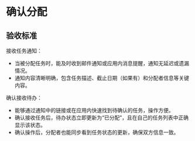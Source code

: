 # 确认分配

## 验收标准

接收任务通知：
- 当被分配任务时，能及时收到邮件通知或应用内消息提醒，通知无延迟或遗漏情况。
- 通知内容清晰明确，包含任务描述、截止日期（如果有）和分配者信息等关键内容。 

确认接收待办：
- 能够通过通知中的链接或在应用内快速找到待确认的任务，操作方便。
- 确认接收任务后，待办状态立即更新为“已分配”，且在自己的任务列表中正确显示该状态。
- 确认操作后，分配者也能同步看到任务状态的更新，确保双方信息一致。
